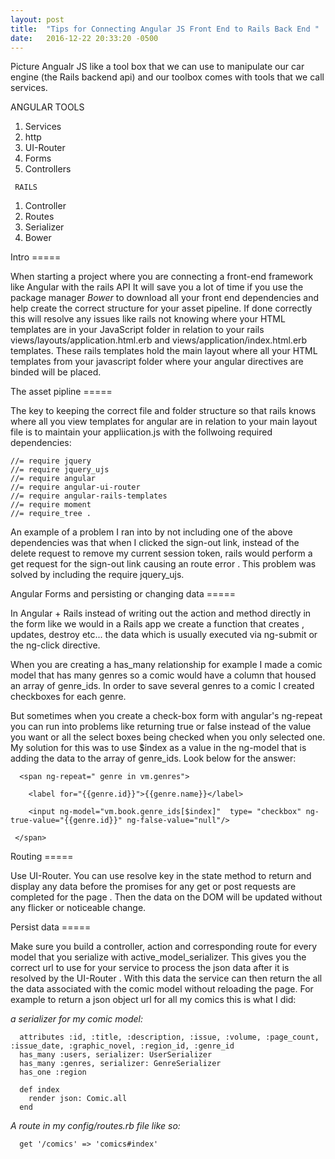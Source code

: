 ```yaml
---
layout: post
title:  "Tips for Connecting Angular JS Front End to Rails Back End "
date:   2016-12-22 20:33:20 -0500
---
```



Picture Angualr JS like a tool box that we can use to manipulate our car engine (the Rails backend api) and our toolbox comes with tools that we call services.


ANGULAR TOOLS

   1. Services
   2. http
   3. UI-Router
   3. Forms
   4. Controllers
   
	 RAILS

   1. Controller
   2. Routes
   3. Serializer
   4. Bower
	




Intro =====

When starting a project where you are connecting a front-end framework like Angular with the rails API It will save you a lot of time if you use the package manager *Bower* to download all your front end dependencies and help create the correct structure for your asset pipeline. If done correctly this will resolve any issues like rails not knowing where your HTML templates are in your  JavaScript folder in relation to your rails views/layouts/application.html.erb and views/application/index.html.erb templates. These rails templates hold the main layout where all your HTML templates from your javascript folder where your angular directives are binded will be placed.




The asset pipline =====

The key to keeping the correct file and folder structure so that rails knows where all you view templates for angular are in relation to your main layout file is to maintain your appliication.js with the follwoing required dependencies:

```
//= require jquery
//= require jquery_ujs
//= require angular
//= require angular-ui-router
//= require angular-rails-templates
//= require moment
//= require_tree .

```

An example of a problem I ran into by not including one of the above dependencies was that when I clicked the sign-out link, instead of the delete request  to remove my current session token, rails would perform a get request for the sign-out link causing an route error . This problem was solved by including the require jquery_ujs. 




Angular Forms and persisting or changing data =====


In Angular + Rails instead of writing out the action and method directly in the form like we would in a Rails app we create a function that creates , updates, destroy etc... the data which is usually executed via ng-submit or the ng-click directive. 

When you are creating a has_many relationship for example I made a comic model that has many genres so a comic would have a column that housed an array of genre_ids. In order to save several genres to a comic I created checkboxes for each genre.

But sometimes when you create a check-box form with angular's ng-repeat you can run into problems like returning true or false instead of the value you want or all the select boxes being checked when you only selected one. 
My solution for this was to use $index as a value in the ng-model that is adding the data to the array of genre_ids. Look below for the answer:


```
  <span ng-repeat=" genre in vm.genres">

    <label for="{{genre.id}}">{{genre.name}}</label>

    <input ng-model="vm.book.genre_ids[$index]"  type= "checkbox" ng-true-value="{{genre.id}}" ng-false-value="null"/>

 </span>
```



Routing  =====
 
Use UI-Router. You can use resolve key in the state method to return and display any data before the promises for any get or post requests are completed for the page . Then the data on the DOM will be updated without any flicker or noticeable change.  




Persist data  =====

Make sure you build a controller, action and corresponding route for every model that you serialize with active_model_serializer. This gives you the correct url to use for your service to process the json data after it is resolved by the UI-Router . With this data the service can then return the all the data associated with the comic model without reloading the page. For example to return a json object url for all my comics this is what I did:

*a serializer for my comic model:*

```
  attributes :id, :title, :description, :issue, :volume, :page_count, :issue_date, :graphic_novel, :region_id, :genre_id
  has_many :users, serializer: UserSerializer
  has_many :genres, serializer: GenreSerializer
  has_one :region
```

```
  def index
    render json: Comic.all
  end

```

*A route in my config/routes.rb file like so:*


```
  get '/comics' => 'comics#index'
```
 
 
	 
